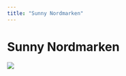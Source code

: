 ```yaml
---
title: "Sunny Nordmarken"
---
```


# Sunny Nordmarken

![][1]

 [1]: /files/images/sunny_nordmarken.jpg